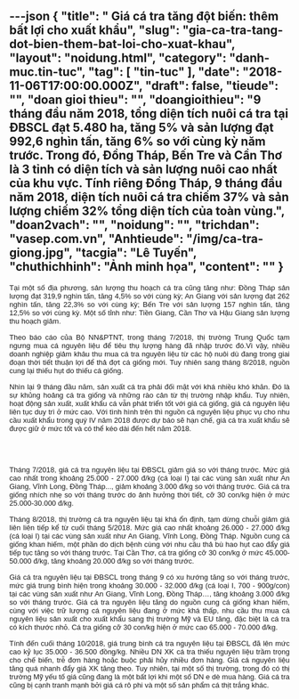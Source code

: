 ---json
{
    "title": " Giá cá tra tăng đột biến: thêm bất lợi cho xuất khẩu",
    "slug": "gia-ca-tra-tang-dot-bien-them-bat-loi-cho-xuat-khau",
    "layout": "noidung.html",
    "category": "danh-muc.tin-tuc",
    "tag": [
        "tin-tuc"
    ],
    "date": "2018-11-06T17:00:00.000Z",
    "draft": false,
    "tieude": "",
    "doan gioi thieu": "",
    "doangioithieu": "9 tháng đầu năm 2018, tổng diện tích nuôi cá tra tại ĐBSCL đạt 5.480 ha, tăng 5% và sản lượng đạt 992,6 nghìn tấn, tăng 6% so với cùng kỳ năm trước. Trong đó, Đồng Tháp, Bến Tre và Cần Thơ là 3 tỉnh có diện tích và sản lượng nuôi cao nhất của khu vực. Tính riêng Đồng Tháp, 9 tháng đầu năm 2018, diện tích nuôi cá tra chiếm 37% và sản lượng chiếm 32% tổng diện tích của toàn vùng.",
    "doan2vach": "",
    "noidung": "",
    "trichdan": "vasep.com.vn",
    "Anhtieude": "/img/ca-tra-giong.jpg",
    "tacgia": "Lê Tuyến",
    "chuthichhinh": "Ảnh minh họa",
    "__content__": ""
}
---
<p style="text-align:justify"><span style="font-size:13px"><span style="color:#1b1b1b"><span style="font-family:Arial"><span style="background-color:#ffffff">Tại một số địa phương, sản lượng thu hoạch c&aacute; tra cũng tăng như: Đồng Th&aacute;p sản lượng đạt 319,9 ngh&igrave;n tấn, tăng 4,5% so với c&ugrave;ng kỳ; An Giang với sản lượng đạt 262 ngh&igrave;n tấn, tăng 22,3% so với c&ugrave;ng kỳ; Bến Tre với sản lượng 157 ngh&igrave;n tấn, tăng 12,5% so với c&ugrave;ng kỳ. Một số tỉnh như: Tiền Giang, Cần Thơ v&agrave; Hậu Giang sản lượng thu hoạch giảm.</span></span></span></span></p>

<p style="text-align:justify"><span style="font-size:13px"><span style="color:#1b1b1b"><span style="font-family:Arial"><span style="background-color:#ffffff">Theo b&aacute;o c&aacute;o của Bộ NN&amp;PTNT, trong th&aacute;ng 7/2018, thị trường Trung Quốc tạm ngưng mua c&aacute; nguy&ecirc;n liệu để ti&ecirc;u thụ lượng h&agrave;ng đ&atilde; nhập trước đ&oacute;.V&igrave; vậy, nhiều doanh nghiệp giảm kh&acirc;u thu mua c&aacute; tra nguy&ecirc;n liệu từ c&aacute;c hộ nu&ocirc;i d&ugrave; đang trong giai đoạn thời tiết thuận lợi để thả đợt c&aacute; giống mới. Tuy nhi&ecirc;n sang th&aacute;ng 8/2018, nguồn cung lại thiếu hụt do thiếu c&aacute; giống.</span></span></span></span></p>

<p style="text-align:justify"><span style="font-size:13px"><span style="color:#1b1b1b"><span style="font-family:Arial"><span style="background-color:#ffffff">Nh&igrave;n lại 9 th&aacute;ng đầu năm, sản xuất c&aacute; tra phải đối mặt với kh&aacute; nhiều kh&oacute; khăn. Đ&oacute; l&agrave; sự khủng hoảng c&aacute; tra giống v&agrave; những r&agrave;o cản từ thị trường nhập khẩu. Tuy nhi&ecirc;n, hoạt động sản xuất, xuất khẩu c&aacute; vẫn ph&aacute;t triển tốt với gi&aacute; c&aacute; giống, gi&aacute; c&aacute; nguy&ecirc;n liệu li&ecirc;n tục duy tr&igrave; ở mức cao. Với t&igrave;nh h&igrave;nh tr&ecirc;n th&igrave; nguồn c&aacute; nguy&ecirc;n liệu phục vụ cho nhu cầu xuất khẩu trong qu&yacute; IV năm 2018 được dự b&aacute;o sẽ hạn chế, gi&aacute; c&aacute; tra xuất khẩu sẽ được giữ ở mức tốt v&agrave; c&oacute; thể k&eacute;o d&agrave;i đến hết năm 2018.</span></span></span></span></p>

<p style="text-align:center"><span style="font-size:13px"><span style="color:#1b1b1b"><span style="font-family:Arial"><span style="background-color:#ffffff"><img alt="" src="http://vasep.com.vn/Uploads/image/PublicFile/image/Thu/vf18/HT1/catra1.jpg" /></span></span></span></span></p>

<p style="text-align:justify">&nbsp;</p>

<p style="text-align:justify"><span style="font-size:13px"><span style="color:#1b1b1b"><span style="font-family:Arial"><span style="background-color:#ffffff">Th&aacute;ng 7/2018,&nbsp;gi&aacute; c&aacute; tra nguy&ecirc;n liệu tại ĐBSCL giảm gi&aacute; so với th&aacute;ng trước. Mức gi&aacute; cao nhất trong khoảng 25.000 - 27.000 đ/kg (c&aacute; loại I) tại c&aacute;c v&ugrave;ng sản xuất như An Giang, Vĩnh Long, Đồng Th&aacute;p..., giảm khoảng 3.000 đ/kg so với th&aacute;ng trước. Gi&aacute; c&aacute; tra giống nh&iacute;ch nhẹ so với th&aacute;ng trước do ảnh hưởng thời tiết, cỡ 30 con/kg hiện ở mức 25.000-30.000 đ/kg.</span></span></span></span></p>

<p style="text-align:justify"><span style="font-size:13px"><span style="color:#1b1b1b"><span style="font-family:Arial"><span style="background-color:#ffffff">Th&aacute;ng 8/2018,&nbsp;thị trường c&aacute; tra nguy&ecirc;n liệu tại kh&aacute; ổn định, tạm dừng chuỗi giảm gi&aacute; li&ecirc;n li&ecirc;n tiếp kể từ cuối th&aacute;ng 5/2018. Mức gi&aacute; cao nhất khoảng 26.000 - 27.000 đ/kg (c&aacute; loại I) tại c&aacute;c v&ugrave;ng sản xuất như An Giang, Vĩnh Long, Đồng Th&aacute;p. Nguồn cung c&aacute; giống khan hiếm, một phần do dịch bệnh c&ugrave;ng với nhu cầu thả b&ugrave; hao hụt cao đẩy gi&aacute; tiếp tục tăng so với th&aacute;ng trước. Tại Cần Thơ, c&aacute; tra giống cỡ 30 con/kg ở mức 45.000-50.000 đ/kg, tăng khoảng 20.000 đ/kg so với th&aacute;ng trước.</span></span></span></span></p>

<p style="text-align:justify"><span style="font-size:13px"><span style="color:#1b1b1b"><span style="font-family:Arial"><span style="background-color:#ffffff">Gi&aacute; c&aacute; tra nguy&ecirc;n liệu tại ĐBSCL trong th&aacute;ng 9 c&oacute; xu hướng tăng so với th&aacute;ng trước, mức gi&aacute; trung b&igrave;nh hiện trong khoảng 30.000 - 32.000 đ/kg (c&aacute; loại I, 700 - 900g/con) tại c&aacute;c v&ugrave;ng sản xuất như An Giang, Vĩnh Long, Đồng Th&aacute;p&hellip;, tăng khoảng 3.000 đ/kg so với th&aacute;ng trước. Gi&aacute; c&aacute; tra nguy&ecirc;n liệu tăng do nguồn cung c&aacute; giống khan hiếm, c&ugrave;ng với việc trữ lượng c&aacute; nguy&ecirc;n liệu đang ở mức kh&aacute; thấp, nhu cầu thu mua c&aacute; nguy&ecirc;n liệu sản xuất cho xuất khẩu sang thị trường Mỹ v&agrave; EU tăng, đặc biệt l&agrave; c&aacute; tra c&oacute; k&iacute;ch thước nhỏ. C&aacute; tra giống cỡ 30 con/kg hiện ở mức cao 65.000 - 70.000 đ/kg.</span></span></span></span></p>

<p style="text-align:justify"><span style="font-size:13px"><span style="color:#1b1b1b"><span style="font-family:Arial"><span style="background-color:#ffffff">T&iacute;nh đến cuối th&aacute;ng 10/2018, gi&aacute; trung b&igrave;nh c&aacute; tra nguy&ecirc;n liệu tại ĐBSCL đ&atilde; l&ecirc;n mức cao kỷ lục 35.000 - 36.500 đồng/kg. Nhiều DN XK c&aacute; tra thiếu nguy&ecirc;n liệu trầm trọng cho chế biến, trễ đơn h&agrave;ng hoặc buộc phải hủy nhiều đơn h&agrave;ng. Gi&aacute; c&aacute; nguy&ecirc;n liệu tăng qu&aacute; nhanh đẩy gi&aacute; XK tăng theo. Tuy nhi&ecirc;n, tại một số thị trường, trong đ&oacute; c&oacute; thị trường Mỹ yếu tố gi&aacute; cũng đang l&agrave; một bất lợi khi một số DN e d&egrave; mua h&agrave;ng. Gi&aacute; c&aacute; tra cũng bị cạnh tranh mạnh bởi gi&aacute; c&aacute; r&ocirc; phi v&agrave; một số sản phẩm c&aacute; thịt trắng kh&aacute;c.</span></span></span></span></p>

<p style="text-align:center"><span style="font-size:13px"><span style="color:#1b1b1b"><span style="font-family:Arial"><span style="background-color:#ffffff"><img alt="" src="http://vasep.com.vn/Uploads/image/PublicFile/image/Thu/vf18/HT1/catra2.jpg" /></span></span></span></span></p>
